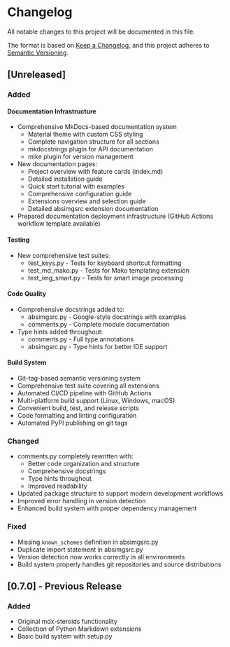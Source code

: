 # Changelog

All notable changes to this project will be documented in this file.

The format is based on [Keep a Changelog](https://keepachangelog.com/en/1.0.0/),
and this project adheres to [Semantic Versioning](https://semver.org/spec/v2.0.0.html).

## [Unreleased]

### Added

#### Documentation Infrastructure
- Comprehensive MkDocs-based documentation system
  - Material theme with custom CSS styling
  - Complete navigation structure for all sections
  - mkdocstrings plugin for API documentation
  - mike plugin for version management
- New documentation pages:
  - Project overview with feature cards (index.md)
  - Detailed installation guide
  - Quick start tutorial with examples
  - Comprehensive configuration guide
  - Extensions overview and selection guide
  - Detailed absimgsrc extension documentation
- Prepared documentation deployment infrastructure (GitHub Actions workflow template available)

#### Testing
- New comprehensive test suites:
  - test_keys.py - Tests for keyboard shortcut formatting
  - test_md_mako.py - Tests for Mako templating extension
  - test_img_smart.py - Tests for smart image processing

#### Code Quality
- Comprehensive docstrings added to:
  - absimgsrc.py - Google-style docstrings with examples
  - comments.py - Complete module documentation
- Type hints added throughout:
  - comments.py - Full type annotations
  - absimgsrc.py - Type hints for better IDE support

#### Build System
- Git-tag-based semantic versioning system
- Comprehensive test suite covering all extensions
- Automated CI/CD pipeline with GitHub Actions
- Multi-platform build support (Linux, Windows, macOS)
- Convenient build, test, and release scripts
- Code formatting and linting configuration
- Automated PyPI publishing on git tags

### Changed
- comments.py completely rewritten with:
  - Better code organization and structure
  - Comprehensive docstrings
  - Type hints throughout
  - Improved readability
- Updated package structure to support modern development workflows
- Improved error handling in version detection
- Enhanced build system with proper dependency management

### Fixed
- Missing `known_schemes` definition in absimgsrc.py
- Duplicate import statement in absimgsrc.py
- Version detection now works correctly in all environments
- Build system properly handles git repositories and source distributions

## [0.7.0] - Previous Release

### Added
- Original mdx-steroids functionality
- Collection of Python Markdown extensions
- Basic build system with setup.py